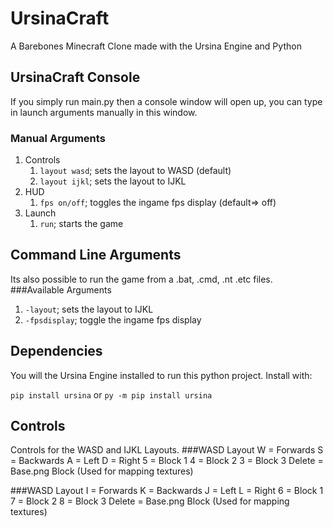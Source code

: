 # UrsinaCraft
A Barebones Minecraft Clone made with the Ursina Engine and Python

## UrsinaCraft Console
If you simply run main.py then a console window will open up, you can type in launch arguments manually in this window.
### Manual Arguments
1. Controls
   1. `layout wasd`; sets the layout to WASD (default)
   2. `layout ijkl`; sets the layout to IJKL
2. HUD
   1. `fps on/off`; toggles the ingame fps display (default=> off)
3. Launch
   1. `run`; starts the game

## Command Line Arguments
Its also possible to run the game from a .bat, .cmd, .nt .etc files.
###Available Arguments
1. `-layout`; sets the layout to IJKL
2. `-fpsdisplay`; toggle the ingame fps display

## Dependencies
You will the Ursina Engine installed to run this python project.
Install with:

`pip install ursina`
or
`py -m pip install ursina`

## Controls
Controls for the WASD and IJKL Layouts.
###WASD Layout
W = Forwards
S = Backwards
A = Left
D = Right
5 = Block 1
4 = Block 2
3 = Block 3
Delete = Base.png Block (Used for mapping textures)

###WASD Layout
I = Forwards
K = Backwards
J = Left
L = Right
6 = Block 1
7 = Block 2
8 = Block 3
Delete = Base.png Block (Used for mapping textures)

